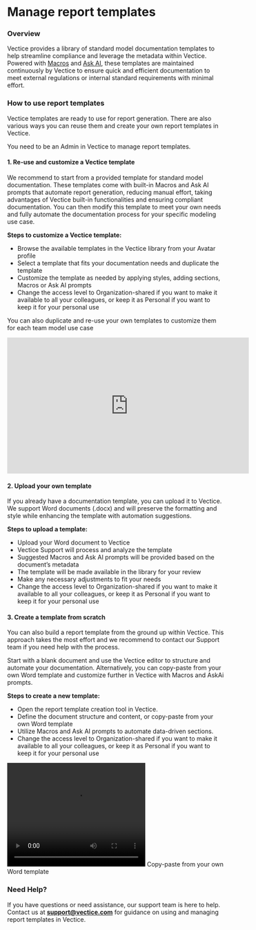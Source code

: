 # Manage report templates

### Overview

Vectice provides a library of standard model documentation templates to help streamline compliance and leverage the metadata within Vectice. Powered with [Macros](../create-model-documentation-and-reports/streamline-documentation-with-macros.md) and [Ask AI](../introduction/vectice-overview/askai.md), these templates are maintained continuously by Vectice to ensure quick and efficient documentation to meet external regulations or internal standard requirements with minimal effort.

### How to use report templates

Vectice templates are ready to use for report generation. There are also various ways you can reuse them and create your own report templates in Vectice.


You need to be an Admin in Vectice to manage report templates.


#### 1. Re-use and customize a Vectice template

We recommend to start from a provided template for standard model documentation. These templates come with built-in Macros and Ask AI prompts that automate report generation, reducing manual effort, taking advantages of Vectice built-in functionalities and ensuring compliant documentation. You can then modify this template to meet your own needs and fully automate the documentation process for your specific modeling use case.

**Steps to customize a Vectice template:**

* Browse the available templates in the Vectice library from your Avatar profile
* Select a template that fits your documentation needs and duplicate the template
* Customize the template as needed by applying styles, adding sections, Macros or Ask AI prompts
* Change the access level to Organization-shared if you want to make it available to all your colleagues, or keep it as Personal if you want to keep it for your personal use&#x20;


You can also duplicate and re-use your own templates to customize them for each team model use case

<iframe width="560" height="315"
src="https://youtu.be/W1o0T9clQJU"
frameborder="0"
allow="accelerometer; autoplay; encrypted-media; gyroscope; picture-in-picture"
allowfullscreen></iframe>

#### 2. Upload your own template

If you already have a documentation template, you can upload it to Vectice. We support Word documents (.docx) and will preserve the formatting and style while enhancing the template with automation suggestions.

**Steps to upload a template:**

* Upload your Word document to Vectice
* Vectice Support will process and analyze the template
* Suggested Macros and Ask AI prompts will be provided based on the document’s metadata
* The template will be made available in the library for your review
* Make any necessary adjustments to fit your needs
* Change the access level to Organization-shared if you want to make it available to all your colleagues, or keep it as Personal if you want to keep it for your personal use&#x20;

#### 3. Create a template from scratch

You can also build a report template from the ground up within Vectice. This approach takes the most effort and we recommend to contact our Support team if you need help with the process.

Start with a blank document and use the Vectice editor to structure and automate your documentation. Alternatively, you can copy-paste from your own Word template and customize further in Vectice with Macros and AskAi prompts.

**Steps to create a new template:**

* Open the report template creation tool in Vectice.
* Define the document structure and content, or copy-paste from your own Word template
* Utilize Macros and Ask AI prompts to automate data-driven sections.
* Change the access level to Organization-shared if you want to make it available to all your colleagues, or keep it as Personal if you want to keep it for your personal use&#x20;


<video src="https://youtu.be/ZGkrbmUj7zQ" width="320" height="240" controls></video>
Copy-paste from your own Word template

### Need Help?

If you have questions or need assistance, our support team is here to help. Contact us at **support@vectice.com** for guidance on using and managing report templates in Vectice.
